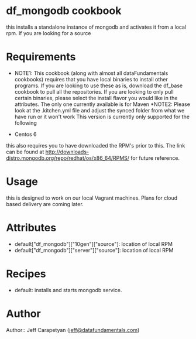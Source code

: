 # df_mongodb cookbook
this installs a standalone instance of mongodb and activates it from a local rpm. If you are looking for a source
# Requirements

* NOTE1: This cookbook (along with almost all dataFundamentals cookbooks) requires that you have local binaries to install other programs. If you are looking to use these as is, download the df_base cookbook to pull all the repositories. If you are looking to only pull certain binaries, please select the install flavor you would like in the attributes. The only one currently available is for Maven
*NOTE2: Please look at the .kitchen.yml file and adjust the synced folder from what we have run or it won't work
This version is currently only supported for the following
 
 * Centos 6

this also requires you to have downloaded the RPM's prior to this. The link can be found at http://downloads-distro.mongodb.org/repo/redhat/os/x86_64/RPMS/ for future reference. 

# Usage
this is designed to work on our local Vagrant machines. Plans for cloud based delivery are coming later.

# Attributes

* default["df_mongodb"]["10gen"]["source"]: location of local RPM
* default["df_mongodb"]["server"]["source"]: location of local RPM

# Recipes

* default: installs and starts mongodb service.


# Author

Author:: Jeff Carapetyan (<jeff@datafundamentals.com>)
